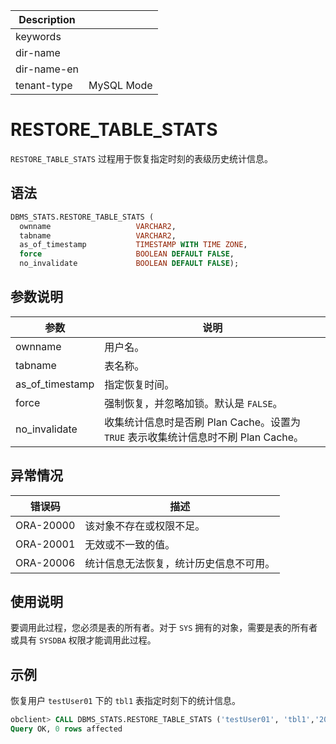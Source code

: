 | Description   |                 |
|---------------|-----------------|
| keywords      |                 |
| dir-name      |                 |
| dir-name-en   |                 |
| tenant-type   | MySQL Mode      |

# RESTORE_TABLE_STATS 

`RESTORE_TABLE_STATS` 过程用于恢复指定时刻的表级历史统计信息。

## 语法 

```sql
DBMS_STATS.RESTORE_TABLE_STATS (
  ownname                   VARCHAR2, 
  tabname                   VARCHAR2, 
  as_of_timestamp           TIMESTAMP WITH TIME ZONE,
  force                     BOOLEAN DEFAULT FALSE,
  no_invalidate             BOOLEAN DEFAULT FALSE);
```

## 参数说明 

|          参数         |           说明          |
|-----------------------|-------------------------|
| ownname               | 用户名。                    |
| tabname               | 表名称。                    |
| as_of_timestamp       | 指定恢复时间。                 |
| force                 | 强制恢复，并忽略加锁。默认是 `FALSE`。 |
| no_invalidate         | 收集统计信息时是否刷 Plan Cache。设置为 `TRUE` 表示收集统计信息时不刷 Plan Cache。  |


## 异常情况 

|    错误码    |         描述      |
|-----------|---------------------|
| ORA-20000 | 该对象不存在或权限不足。      |
| ORA-20001 | 无效或不一致的值。           |
| ORA-20006 | 统计信息无法恢复，统计历史信息不可用。 |



## 使用说明 

要调用此过程，您必须是表的所有者。对于 `SYS` 拥有的对象，需要是表的所有者或具有 `SYSDBA` 权限才能调用此过程。

## 示例 

恢复用户 `testUser01` 下的 `tbl1` 表指定时刻下的统计信息。

```sql
obclient> CALL DBMS_STATS.RESTORE_TABLE_STATS ('testUser01', 'tbl1','2022-12-06 22:00:01.007146');
Query OK, 0 rows affected
```